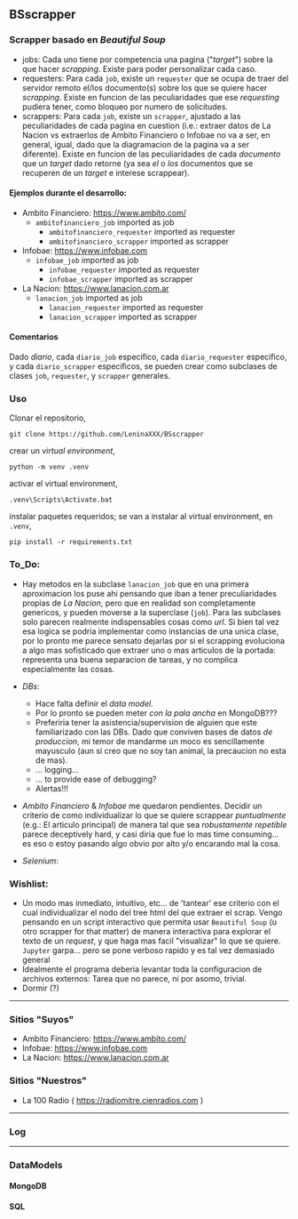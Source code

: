 ## BSscrapper

### Scrapper basado en _Beautiful Soup_

* jobs:
      Cada uno tiene por competencia una pagina ("_target_") sobre la que hacer _scrapping_.
    Existe para poder personalizar cada caso.
* requesters:
	  Para cada ```job```, existe un ```requester``` que se ocupa de traer del servidor remoto el/los documento(s) sobre los que se quiere hacer _scrapping_.
	Existe en funcion de las peculiaridades que ese _requesting_ pudiera tener, como bloqueo por numero de solicitudes.
* scrappers:
	  Para cada ```job```, existe un ```scrapper```, ajustado a las peculiaridades de cada pagina en cuestion (i.e.: extraer datos de La Nacion vs extraerlos de Ambito Financiero o Infobae no va a ser, en general, igual, dado que la diagramacion de la pagina va a ser diferente).
	Existe en funcion de las peculiaridades de cada *documento* que un _target_ dado retorne (ya sea *el* o *los* documentos que se recuperen de un _target_ e interese scrappear).

#### Ejemplos durante el desarrollo:

 * Ambito Financiero: https://www.ambito.com/
	* ```ambitofinanciero_job``` imported as job
	  * ```ambitofinanciero_requester``` imported as requester
	  * ```ambitofinanciero_scrapper``` imported as scrapper
 * Infobae: https://www.infobae.com
	* ```infobae_job``` imported as job
	  * ```infobae_requester``` imported as requester
	  * ```infobae_scrapper``` imported as scrapper
 * La Nacion: https://www.lanacion.com.ar
	* ```lanacion_job``` imported as job
	  * ```lanacion_requester``` imported as requester
	  * ```lanacion_scrapper``` imported as scrapper

#### Comentarios

Dado *diario*, cada ```diario_job``` especifico, cada ```diario_requester``` especifico, y cada ```diario_scrapper``` especificos, se pueden crear como subclases de clases ```job```, ```requester```, y ```scrapper``` generales.

### Uso

Clonar el repositorio,

	git clone https://github.com/LeninaXXX/BSscrapper

crear un _virtual environment_,

	python -m venv .venv

activar el virtual environment,

	.venv\Scripts\Activate.bat

instalar paquetes requeridos; se van a instalar al virtual environment, en `.venv`,

	pip install -r requirements.txt

### To_Do:

 * Hay metodos en la subclase `lanacion_job` que en una primera aproximacion los puse ahi pensando que iban a tener preculiaridades propias de _La Nacion_, pero que en realidad son completamente genericos, y pueden moverse a la superclase (`job`). Para las subclases solo parecen realmente indispensables cosas como _url_. Si bien tal vez esa logica se podria implementar como instancias de una unica clase, por lo pronto me parece sensato dejarlas por si el scrapping evoluciona a algo mas sofisticado que extraer uno o mas articulos de la portada: representa una buena separacion de tareas, y no complica especialmente las cosas.
 
 * _DBs_:
    * Hace falta definir el _data model_.
	* Por lo pronto se pueden meter _con la pala ancha_ en MongoDB???
	* Preferiria tener la asistencia/supervision de alguien que este familiarizado con las DBs. Dado que conviven bases de datos _de produccion_, mi temor de mandarme un moco es sencillamente mayusculo (aun si creo que no soy tan animal, la precaucion no esta de mas).
	* ... logging...
	* ... to provide ease of debugging?
	* Alertas!!!
	
 * _Ambito Financiero_ & _Infobae_ me quedaron pendientes.
    Decidir un criterio de como individualizar lo que se quiere scrappear *puntualmente* (e.g.: El articulo principal) de manera tal que sea *robustamente repetible* parece deceptively hard, y casi diria que fue lo mas time consuming... es eso o estoy pasando algo obvio por alto y/o encarando mal la cosa.

 * _Selenium_:

### Wishlist:
 
 * Un modo mas inmediato, intuitivo, etc... de 'tantear' ese criterio con el cual individualizar el nodo del tree html del que extraer el scrap.
	Vengo pensando en un script interactivo que permita usar `Beautiful Soup` (u otro scrapper for that matter) de manera interactiva para explorar el texto de un _request_, y que haga mas facil "visualizar" lo que se quiere.
	`Jupyter` garpa... pero se pone verboso rapido y es tal vez demasiado general
 * Idealmente el programa deberia levantar toda la configuracion de archivos externos: Tarea que no parece, ni por asomo, trivial.
 * Dormir (?)

---
### Sitios "Suyos"
 * Ambito Financiero: https://www.ambito.com/
 * Infobae: https://www.infobae.com
 * La Nacion: https://www.lanacion.com.ar
 
### Sitios "Nuestros"
 * La 100 Radio ( https://radiomitre.cienradios.com )

---
### Log

---
### DataModels

#### MongoDB

#### SQL